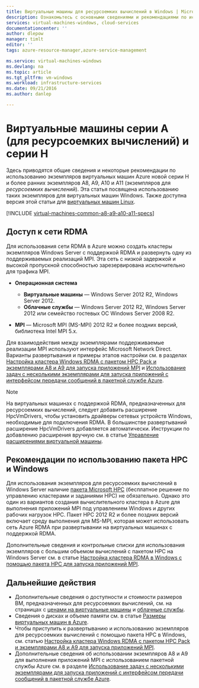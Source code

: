 ```yaml
---
title: Виртуальные машины для ресурсоемких вычислений в Windows | Microsoft Docs
description: Ознакомьтесь с основными сведениями и рекомендациями по использованию серии Azure H и размеров A8, A9, A10 и A11, предназначенных для ресурсоемких вычислений, на виртуальных машинах Windows и в облачных службах.
services: virtual-machines-windows, cloud-services
documentationcenter: ''
author: dlepow
manager: timlt
editor: ''
tags: azure-resource-manager,azure-service-management

ms.service: virtual-machines-windows
ms.devlang: na
ms.topic: article
ms.tgt_pltfrm: vm-windows
ms.workload: infrastructure-services
ms.date: 09/21/2016
ms.author: danlep

---
```

# Виртуальные машины серии A (для ресурсоемких вычислений) и серии H
Здесь приводятся общие сведения и некоторые рекомендации по использованию экземпляров виртуальных машин Azure новой серии H и более ранних экземпляров A8, A9, A10 и A11 (экземпляров для *ресурсоемких вычислений*). Эта статья посвящена использованию таких экземпляров для виртуальных машин Windows. Также доступна версия этой статьи для [виртуальных машин Linux](virtual-machines-linux-a8-a9-a10-a11-specs.md).

[!INCLUDE [virtual-machines-common-a8-a9-a10-a11-specs](../../includes/virtual-machines-common-a8-a9-a10-a11-specs.md)]

## Доступ к сети RDMA
Для использования сети RDMA в Azure можно создать кластеры экземпляров Windows Server с поддержкой RDMA и развернуть одну из поддерживаемых реализаций MPI. Эта сеть с низкой задержкой и высокой пропускной способностью зарезервирована исключительно для трафика MPI.

* **Операционная система**
  
  * **Виртуальные машины** — Windows Server 2012 R2, Windows Server 2012.
  * **Облачные службы** — Windows Server 2012 R2, Windows Server 2012 или семейство гостевых ОС Windows Server 2008 R2.
* **MPI** — Microsoft MPI (MS-MPI) 2012 R2 и более поздних версий, библиотека Intel MPI 5.x.

Для взаимодействия между экземплярами поддерживаемые реализации MPI используют интерфейс Microsoft Network Direct. Варианты развертывания и примеры этапов настройки см. в разделах [Настройка кластера Windows RDMA с пакетом HPC Pack и экземплярами A8 и A9 для запуска приложений MPI](virtual-machines-windows-classic-hpcpack-rdma-cluster.md) и [Использование задач с несколькими экземплярами для запуска приложений с интерфейсом передачи сообщений в пакетной службе Azure](../batch/batch-mpi.md).

> [!NOTE]
> На виртуальных машинах с поддержкой RDMA, предназначенных для ресурсоемких вычислений, следует добавить расширение HpcVmDrivers, чтобы установить драйверы сетевых устройств Windows, необходимые для подключения RDMA. В большинстве развертываний расширение HpcVmDrivers добавляется автоматически. Инструкции по добавлению расширения вручную см. в статье [Управление расширениями виртуальной машины](virtual-machines-windows-classic-manage-extensions.md).
> 
> 

## Рекомендации по использованию пакета HPC и Windows
Для использования экземпляров для ресурсоемких вычислений в Windows Server наличие [пакета Microsoft HPC](https://technet.microsoft.com/library/jj899572.aspx) (бесплатное решение по управлению кластерами и заданиями HPC) не обязательно. Однако это один из вариантов создания вычислительного кластера в Azure для выполнения приложений MPI под управлением Windows и других рабочих нагрузок HPC. Пакет HPC 2012 R2 и более поздних версий включает среду выполнения для MS-MPI, которая может использовать сеть Azure RDMA при развертывании на виртуальных машинах с поддержкой RDMA.

Дополнительные сведения и контрольные списки для использования экземпляров с большим объемом вычислений с пакетом HPC на Windows Server см. в статье [Настройка кластера RDMA в Windows с помощью пакета HPC для запуска приложений MPI](virtual-machines-windows-classic-hpcpack-rdma-cluster.md).

## Дальнейшие действия
* Дополнительные сведения о доступности и стоимости размеров ВМ, предназначенных для ресурсоемких вычислений, см. на страницах с [ценами на виртуальные машины](https://azure.microsoft.com/pricing/details/virtual-machines/#Windows) и [облачные службы](https://azure.microsoft.com/pricing/details/cloud-services/).
* Сведения о дисках и объеме памяти см. в статье [Размеры виртуальных машин в Azure](virtual-machines-linux-sizes.md).
* Чтобы приступить к развертыванию и использованию экземпляров для ресурсоемких вычислений с помощью пакета HPC в Windows, см. статью [Настройка кластера Windows RDMA с пакетом HPC Pack и экземплярами A8 и A9 для запуска приложений MPI](virtual-machines-windows-classic-hpcpack-rdma-cluster.md).
* Дополнительные сведения об использовании экземпляров A8 и A9 для выполнения приложений MPI с использованием пакетной службы Azure см. в разделе [Использование задач с несколькими экземплярами для запуска приложений с интерфейсом передачи сообщений в пакетной службе Azure](../batch/batch-mpi.md).

<!---HONumber=AcomDC_0928_2016-->